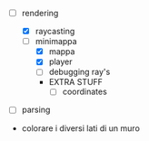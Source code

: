 - [ ] rendering
  - [x] raycasting
  - [ ] minimappa
    - [x] mappa
    - [x] player
    - [ ] debugging ray's
    - EXTRA STUFF
      - [ ] coordinates
- [ ] parsing





- colorare i diversi lati di un muro